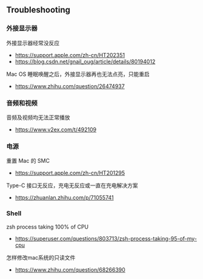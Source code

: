 ## Troubleshooting
### 外接显示器
外接显示器经常没反应
- https://support.apple.com/zh-cn/HT202351
- https://blog.csdn.net/gnail_oug/article/details/80194012

Mac OS 睡眠唤醒之后，外接显示器再也无法点亮，只能重启
- https://www.zhihu.com/question/26474937


### 音频和视频
音频及视频均无法正常播放
- https://www.v2ex.com/t/492109


### 电源
重置 Mac 的 SMC
- https://support.apple.com/zh-cn/HT201295

Type-C 接口无反应，充电无反应或一直在充电解决方案
- https://zhuanlan.zhihu.com/p/71055741


### Shell
zsh process taking 100% of CPU
- https://superuser.com/questions/803713/zsh-process-taking-95-of-my-cpu

怎样修改mac系统的只读文件
- https://www.zhihu.com/question/68266390
